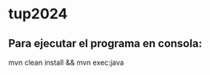# tup2024

Para ejecutar el programa en consola:
-----------------------------------
mvn clean install && mvn exec:java 
